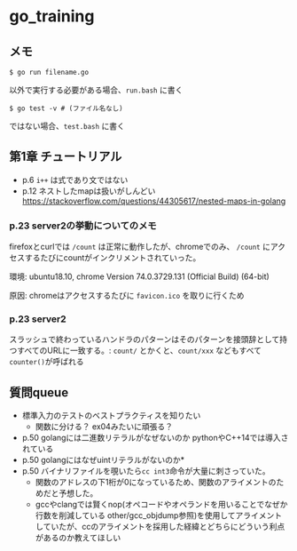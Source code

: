 # go_training

## メモ

```
$ go run filename.go
```
以外で実行する必要がある場合、`run.bash` に書く

```
$ go test -v # (ファイル名なし)
```
ではない場合、`test.bash` に書く

## 第1章 チュートリアル

* p.6 `i++` は式であり文ではない
* p.12 ネストしたmapは扱いがしんどい https://stackoverflow.com/questions/44305617/nested-maps-in-golang

### p.23 server2の挙動についてのメモ

firefoxとcurlでは `/count` は正常に動作したが、chromeでのみ、 `/count` にアクセスするたびにcountがインクリメントされていった。

環境: ubuntu18.10, chrome Version 74.0.3729.131 (Official Build) (64-bit)

原因: chromeはアクセスするたびに `favicon.ico` を取りに行くため

### p.23 server2

スラッシュで終わっているハンドラのパターンはそのパターンを接頭辞として持つすべてのURLに一致する。: `count/` とかくと、`count/xxx` などもすべて `counter()`が呼ばれる


## 質問queue

* 標準入力のテストのベストプラクティスを知りたい
	* 関数に分ける？ ex04みたいに頑張る？
* p.50 golangには二進数リテラルがなぜないのか pythonやC++14では導入されている
* p.50 golangにはなぜuintリテラルがないのか*
* p.50 バイナリファイルを覗いたら`cc int3`命令が大量に刺さっていた。
	* 関数のアドレスの下1桁が0になっているため、関数のアライメントのためだと予想した。
	* gccやclangでは賢くnop(オペコードやオペランドを用いることでなぜか行数を削減している other/gcc_objdump参照)を使用してアライメントしていたが、ccのアライメントを採用した経緯とどちらにどういう利点があるのか教えてほしい
